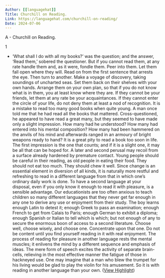 ```yaml
---
Author: [[languagehat]]
Title: Churchill on Reading.
Link: https://languagehat.com/churchill-on-reading/
Date: 2024-07-06
---
```

A - Churchill on Reading.

1
- ‘What shall I do with all my books?’ was the question; and the answer, ‘Read them,’ sobered the questioner. But if you cannot read them, at any rate handle them and, as it were, fondle them. Peer into them. Let them fall open where they will. Read on from the first sentence that arrests the eye. Then turn to another. Make a voyage of discovery, taking soundings of uncharted seas. Set them back on their shelves with your own hands. Arrange them on your own plan, so that if you do not know what is in them, you at least know where they are. If they cannot be your friends, let them at any rate be your acquaintances. If they cannot enter the circle of your life, do not deny them at least a nod of recognition.
  It is a mistake to read too many good books when quite young. A man once told me that he had read all the books that mattered. Cross-questioned, he appeared to have read a great many, but they seemed to have made only a slight impression. How many had he understood? How many had entered into his mental composition? How many had been hammered on the anvils of his mind and afterwards ranged in an armoury of bright weapons ready to hand?
  It is a great pity to read a book too soon in life. The first impression is the one that counts; and if it is a slight one, it may be all that can be hoped for. A later and second perusal may recoil from a surface already hardened by premature contact. Young people should be careful in their reading, as old people in eating their food. They should not eat too much. They should chew it well.
  Since change is an essential element in diversion of all kinds, it is naturally more restful and refreshing to read in a different language from that in which one’s ordinary daily work is done. To have a second language at your disposal, even if you only know it enough to read it with pleasure, is a sensible advantage. Our educationists are too often anxious to teach children so many different languages that they never get far enough in any one to derive any use or enjoyment from their study. The boy learns enough Latin to detest it; enough Greek to pass an examination; enough French to get from Calais to Paris; enough German to exhibit a diploma; enough Spanish or Italian to tell which is which; but not enough of any to secure the enormous boon of access to a second literature.
  Choose well, choose wisely, and choose one. Concentrate upon that one. Do not be content until you find yourself reading in it with real enjoyment. The process of reading for pleasure in another language rests the mental muscles; it enlivens the mind by a different sequence and emphasis of ideas. The mere form of speech excites the activity of separate brain-cells, relieving in the most effective manner the fatigue of those in hackneyed use. One may imagine that a man who blew the trumpet for his living would be glad to play the violin for his amusement. So it is with reading in another language than your own. ([View Highlight](https://read.readwise.io/read/01h0ph755rzf120f46bnk2hk28))
